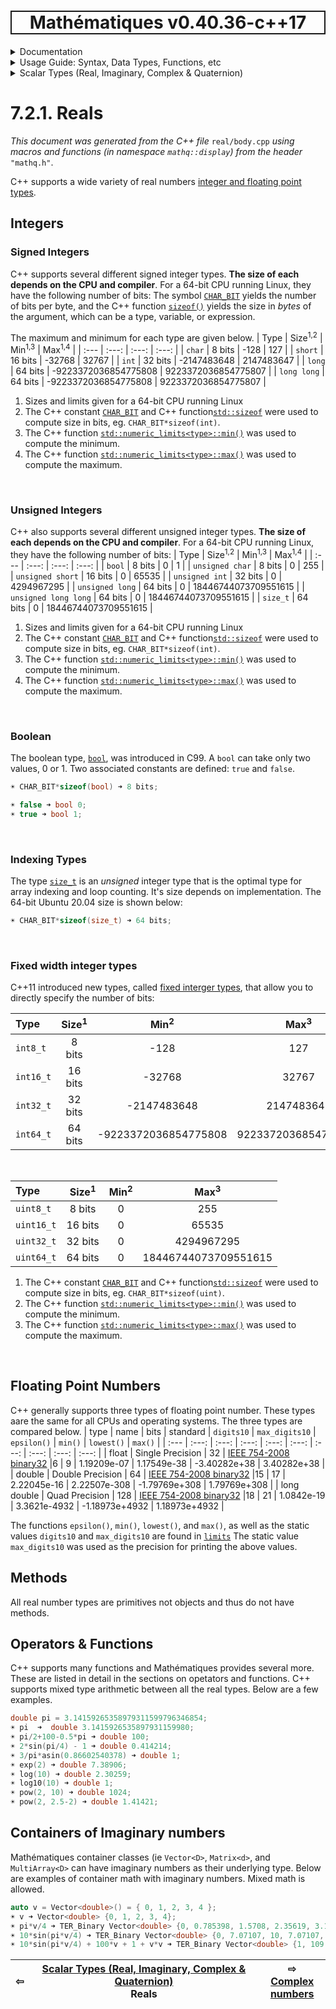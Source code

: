 <h1 style='border: 2px solid; text-align: center'>Mathématiques v0.40.36-c++17</h1>

<details>

<summary>Documentation</summary>

# [Documentation](../../../README.md)<br>
1. [License](../../../license/README.md)<br>
2. [About](../../../about/README.md)<br>
3. [Status, Planned Work & Release Notes](../../../status-release/README.md)<br>
4. [Description and Example Usage](../../../overview/README.md)<br>
5. [Installation](../../../installation/README.md)<br>
6. [Your First Mathématiques Project](../../../first-project/README.md)<br>
7. _Usage Guide: Syntax, Data Types, Functions, etc_ <br>
8. [Benchmarks](../../../benchmarks/README.md)<br>
9. [Tests](../../../test/README.md)<br>
10. [Developer Guide: Modifying and Extending Mathématiques](../../../developer-guide/README.md)<br>


</details>



<details>

<summary>Usage Guide: Syntax, Data Types, Functions, etc</summary>

# [7. Usage Guide: Syntax, Data Types, Functions, etc](../../README.md)<br>
7.1. [Usage Guide Notation](../../notation/README.md)<br>
7.2. _Scalar Types (Real, Imaginary, Complex & Quaternion)_ <br>
7.3. [Container Types (Vector, Matrix & MultiArray)](../../multiarrays/README.md)<br>
7.4. [Operators](../../operators/README.md)<br>
7.5. [Functions](../../functions/README.md)<br>
7.6. [Linear Algebra](../../linear-algebra/README.md)<br>
7.7. [Indexing, Masks, and Sorting](../../indexing-sorting/README.md)<br>
7.8. [Ranges and Grids](../../ranges-grids/README.md)<br>
7.9. [Calculus](../../calculus/README.md)<br>
7.10. [Vector Calculus](../../vector-calculus/README.md)<br>
7.11. [MultiArray Calculus](../../tensor-calculus/README.md)<br>
7.12. [Display of Results](../../display/README.md)<br>
7.13. [FILE I/O](../../file-io/README.md)<br>
7.14. [Debug Modes](../../debug/README.md)<br>


</details>



<details>

<summary>Scalar Types (Real, Imaginary, Complex & Quaternion)</summary>

# [7.2. Scalar Types (Real, Imaginary, Complex & Quaternion)](../README.md)<br>

7.2.1. _Reals_ <br>
7.2.2. [Complex numbers](../complex/README.md)<br>
7.2.3. [Imaginary numbers](../imaginary/README.md)<br>
7.2.4. [Quaternions](../quaternion/README.md)<br>


</details>



# 7.2.1. Reals

_This document was generated from the C++ file_ `real/body.cpp` _using macros and functions (in namespace `mathq::display`) from the header_ `"mathq.h"`. 

C++ supports a wide variety of real numbers [integer and floating point types](https://en.cppreference.com/w/cpp/language/types).

## Integers

### Signed Integers
C++ supports several different signed integer types.  **The size of each depends on the CPU and compiler**.  For a 64-bit CPU running Linux, they have the following number of bits:
The symbol [`CHAR_BIT`](https://en.cppreference.com/w/cpp/header/climits) yields the number of bits per byte, and the C++ function [`sizeof()`](https://en.cppreference.com/w/cpp/language/sizeof) yields the size in _bytes_ of the argument, which can be a type, variable, or expression.

The maximum and minimum for each type are given below.
| Type | Size<sup>1,2</sup> | Min<sup>1,3</sup> | Max<sup>1,4</sup> |
| :--- | :---: | :---: | :---: | 
| `char` | 8 bits | -128 | 127 | 
| `short` | 16 bits | -32768 | 32767 | 
| `int` | 32 bits | -2147483648 | 2147483647 | 
| `long` | 64 bits | -9223372036854775808 | 9223372036854775807 | 
| `long long` | 64 bits | -9223372036854775808 | 9223372036854775807 | 
1. Sizes and limits given for a 64-bit CPU running Linux
2. The C++ constant [`CHAR_BIT`](https://en.cppreference.com/w/cpp/types/numeric_limits) and C++ function[`std::sizeof`](https://en.cppreference.com/w/cpp/types/numeric_limits) were used to compute size in bits, eg. `CHAR_BIT*sizeof(int)`.
3. The C++ function [`std::numeric_limits<type>::min()`](https://en.cppreference.com/w/cpp/types/numeric_limits) was used to compute the minimum.
4. The C++ function [`std::numeric_limits<type>::max()`](https://en.cppreference.com/w/cpp/types/numeric_limits) was used to compute the maximum.


<br>

### Unsigned Integers
C++ also supports several different unsigned integer types.  **The size of each depends on the CPU and compiler**.  For a 64-bit CPU running Linux, they have the following number of bits:
| Type | Size<sup>1,2</sup> | Min<sup>1,3</sup> | Max<sup>1,4</sup> |
| :--- | :---: | :---: | :---: | 
| `bool` | 8 bits | 0 | 1 | 
| `unsigned char` | 8 bits | 0 | 255 | 
| `unsigned short` | 16 bits | 0 | 65535 | 
| `unsigned int` | 32 bits | 0 | 4294967295 | 
| `unsigned long` | 64 bits | 0 | 18446744073709551615 | 
| `unsigned long long` | 64 bits | 0 | 18446744073709551615 | 
| `size_t` | 64 bits | 0 | 18446744073709551615 | 
1. Sizes and limits given for a 64-bit CPU running Linux
2. The C++ constant [`CHAR_BIT`](https://en.cppreference.com/w/cpp/types/numeric_limits) and C++ function[`std::sizeof`](https://en.cppreference.com/w/cpp/types/numeric_limits) were used to compute size in bits, eg. `CHAR_BIT*sizeof(int)`.
3. The C++ function [`std::numeric_limits<type>::min()`](https://en.cppreference.com/w/cpp/types/numeric_limits) was used to compute the minimum.
4. The C++ function [`std::numeric_limits<type>::max()`](https://en.cppreference.com/w/cpp/types/numeric_limits) was used to compute the maximum.

<br>

### Boolean
The boolean type, [`bool`](https://en.cppreference.com/w/c/types/boolean), was introduced in C99.  A `bool` can take only two values, 0 or 1.
Two associated constants are defined: `true` and `false`.


```C++
☀ CHAR_BIT*sizeof(bool) ➜ 8 bits;

☀ false ➜ bool 0;
☀ true ➜ bool 1;
```

<br>

### Indexing Types
The type [`size_t`](https://en.cppreference.com/w/c/types/size_t) is an _unsigned_ integer type
that is the optimal type for array indexing and loop counting. 
It's size depends on implementation.  The 64-bit Ubuntu 20.04 size is shown below:


```C++
☀ CHAR_BIT*sizeof(size_t) ➜ 64 bits;
```


<br>

### Fixed width integer types
C++11 introduced new types, called [fixed interger types](https://en.cppreference.com/w/cpp/types/integer), that allow you to directly specify the number of bits:

| Type | Size<sup>1</sup> | Min<sup>2</sup> | Max<sup>3</sup> |
| :--- | :---: | :---: | :---: | 
| `int8_t` | 8 bits | -128 | 127 | 
| `int16_t` | 16 bits | -32768 | 32767 | 
| `int32_t` | 32 bits | -2147483648 | 2147483647 | 
| `int64_t` | 64 bits | -9223372036854775808 | 9223372036854775807 | 


<br>


| Type | Size<sup>1</sup> | Min<sup>2</sup> | Max<sup>3</sup> |
| :--- | :---: | :---: | :---: | 
| `uint8_t` | 8 bits | 0 | 255 | 
| `uint16_t` | 16 bits | 0 | 65535 | 
| `uint32_t` | 32 bits | 0 | 4294967295 | 
| `uint64_t` | 64 bits | 0 | 18446744073709551615 | 

1. The C++ constant [`CHAR_BIT`](https://en.cppreference.com/w/cpp/types/numeric_limits) and C++ function[`std::sizeof`](https://en.cppreference.com/w/cpp/types/numeric_limits) were used to compute size in bits, eg. `CHAR_BIT*sizeof(uint)`.
2. The C++ function [`std::numeric_limits<type>::min()`](https://en.cppreference.com/w/cpp/types/numeric_limits) was used to compute the minimum.
3. The C++ function [`std::numeric_limits<type>::max()`](https://en.cppreference.com/w/cpp/types/numeric_limits) was used to compute the maximum.

<br>

## Floating Point Numbers
C++ generally supports three types of floating point number.  These types aare the same for all CPUs and operating systems.
The three types are compared below.
| type | name | bits | standard |  `digits10` |  `max_digits10` | `epsilon()` | `min()` | `lowest()` | `max()` | 
| :--- | :---: | :---: | :---:  | :---:  | :---:  | :---:  | :---:  | :---: | :---: |
| float | Single Precision | 32 | [IEEE 754-2008 binary32](https://en.wikipedia.org/wiki/Single-precision_floating-point_format) |6 | 9 | 1.19209e-07 | 1.17549e-38 | -3.40282e+38 | 3.40282e+38 | 
| double | Double Precision | 64 | [IEEE 754-2008 binary32](https://en.wikipedia.org/wiki/Single-precision_floating-point_format) |15 | 17 | 2.22045e-16 | 2.22507e-308 | -1.79769e+308 | 1.79769e+308 | 
| long double | Quad Precision | 128 | [IEEE 754-2008 binary32](https://en.wikipedia.org/wiki/Single-precision_floating-point_format) |18 | 21 | 1.0842e-19 | 3.3621e-4932 | -1.18973e+4932 | 1.18973e+4932 | 

The functions `epsilon()`, `min()`, `lowest()`, and  `max()`, as well as the static values `digits10` and `max_digits10` are found in [`limits`](https://en.cppreference.com/w/cpp/types/numeric_limits)
The static value `max_digits10` was used as the precision for printing the above values.

## Methods
All real number types are primitives not objects and thus do not have methods.
## Operators & Functions

C++ supports many functions and Mathématiques provides several more.  These are listed in detail in the sections on opetators and functions.  C++ supports mixed type arithmetic between all the real types.
Below are a few examples.



```C++
double pi = 3.14159265358979311599796346854;
☀ pi  ➜  double 3.1415926535897931159980;
☀ pi/2+100-0.5*pi ➜ double 100;
☀ 2*sin(pi/4) - 1 ➜ double 0.414214;
☀ 3/pi*asin(0.86602540378) ➜ double 1;
☀ exp(2) ➜ double 7.38906;
☀ log(10) ➜ double 2.30259;
☀ log10(10) ➜ double 1;
☀ pow(2, 10) ➜ double 1024;
☀ pow(2, 2.5-2) ➜ double 1.41421;
```
## Containers of Imaginary numbers

Mathématiques container classes (ie `Vector<D>`, `Matrix<d>`, and `MultiArray<D>` can have imaginary numbers as their underlying type.
Below are examples of container math with imaginary numbers.  Mixed math is allowed.


```C++
auto v = Vector<double>() = { 0, 1, 2, 3, 4 };
☀ v ➜ Vector<double> {0, 1, 2, 3, 4};
☀ pi*v/4 ➜ TER_Binary Vector<double> {0, 0.785398, 1.5708, 2.35619, 3.14159};
☀ 10*sin(pi*v/4) ➜ TER_Binary Vector<double> {0, 7.07107, 10, 7.07107, 1.22465e-15};
☀ 10*sin(pi*v/4) + 100*v + 1 + v*v ➜ TER_Binary Vector<double> {1, 109.071, 215, 317.071, 417};
```


| ⇦ <br />  | [Scalar Types (Real, Imaginary, Complex & Quaternion)](../README.md)<br />Reals<br /><img width=1000/> | ⇨ <br />[Complex numbers](../complex/README.md)   |
| ------------ | :-------------------------------: | ------------ |

